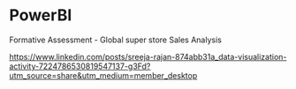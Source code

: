 # PowerBI
Formative Assessment - Global super store Sales Analysis

https://www.linkedin.com/posts/sreeja-rajan-874abb31a_data-visualization-activity-7224786530819547137-g3Fd?utm_source=share&utm_medium=member_desktop
